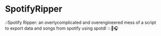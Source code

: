 # SpotifyRipper
 🎶Spotify Ripper: an overlycomplicated and overengineered mess of a script to export data and songs from spotify using spotdl 💥🤘🎧
